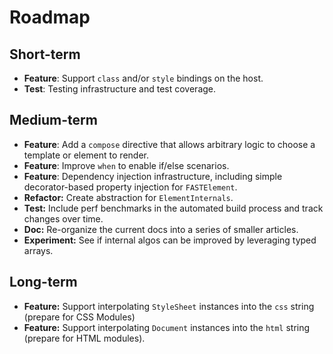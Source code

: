 # Roadmap

## Short-term

* **Feature**: Support `class` and/or `style` bindings on the host.
* **Test**: Testing infrastructure and test coverage.

## Medium-term

* **Feature**: Add a `compose` directive that allows arbitrary logic to choose a template or element to render.
* **Feature**: Improve `when` to enable if/else scenarios.
* **Feature**: Dependency injection infrastructure, including simple decorator-based property injection for `FASTElement`.
* **Refactor:** Create abstraction for `ElementInternals`.
* **Test:** Include perf benchmarks in the automated build process and track changes over time.
* **Doc:** Re-organize the current docs into a series of smaller articles.
* **Experiment:** See if internal algos can be improved by leveraging typed arrays.

## Long-term

* **Feature:** Support interpolating `StyleSheet` instances into the `css` string (prepare for CSS Modules)
* **Feature:** Support interpolating `Document` instances into the `html` string (prepare for HTML modules).
